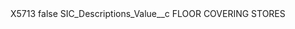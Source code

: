 <?xml version="1.0" encoding="UTF-8"?>
<CustomMetadata xmlns="http://soap.sforce.com/2006/04/metadata" xmlns:xsi="http://www.w3.org/2001/XMLSchema-instance" xmlns:xsd="http://www.w3.org/2001/XMLSchema">
    <label>X5713</label>
    <protected>false</protected>
    <values>
        <field>SIC_Descriptions_Value__c</field>
        <value xsi:type="xsd:string">FLOOR COVERING STORES</value>
    </values>
</CustomMetadata>
